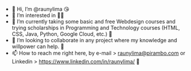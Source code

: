 - 👋 Hi, I’m @raunylima 😘
- 👀 I’m interested in 👨‍🎓
- 🌱 I’m currently taking some basic and free Webdesign courses and trying scholarships in Programming and Technology courses (HTML, CSS, Java, Python, Google Cloud, etc.) 🤙
- 💞️ I’m looking to collaborate in any project where my knowledge and willpower can help. 🤗
- 📫 How to reach me right here, by e-mail > raunylima@pirambo.com or Linkedin > https://www.linkedin.com/in/raunylima/ 📲

